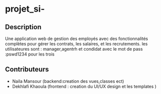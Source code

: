 ﻿# projet_si-
 
## Description
Une application web de gestion des employés avec des fonctionnalités complètes pour gérer les contrats, les salaires, et les recrutements.
les utilisateures sont : manager,agentrh et condidat avec le mot de pass :pswd1234 pour les trois
## Contributeurs
- Naila Mansour (backend:creation des vues,classes ect)
- Dekhlafi Khaoula (frontend : creation du UI/UX design et les templates )
